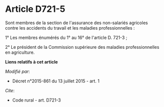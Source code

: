 # Article D721-5

Sont membres de la section de l'assurance des non-salariés agricoles contre les accidents du travail et les maladies
professionnelles : 

1° Les membres énumérés du 1° au 16° de l'article D. 721-3 ; 

2° Le président de la Commission supérieure des maladies professionnelles en agriculture.

**Liens relatifs à cet article**

_Modifié par_:

  - Décret n°2015-861 du 13 juillet 2015 - art. 1

_Cite_:

  - Code rural - art. D721-3
